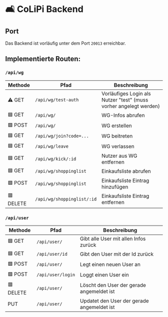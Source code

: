 # 🛋️ CoLiPi Backend

## Port

Das Backend ist vorläufig unter dem Port `20013` erreichbar.

## Implementierte Routen:

### `/api/wg`

| Methode   | Pfad                       | Beschreibung                                                      |
|-----------|----------------------------|-------------------------------------------------------------------|
| ⚠️ GET    | `/api/wg/test-auth`        | Vorläufiges Login als Nutzer "test" (muss vorher angelegt werden) |
| 🟦 GET    | `/api/wg/`                 | WG-Infos abrufen                                                  |
| 🟩 POST   | `/api/wg/`                 | WG erstellen                                                      |
| 🟦 GET    | `/api/wg/join?code=...`    | WG beitreten                                                      |
| 🟦 GET    | `/api/wg/leave`            | WG verlassen                                                      |
| 🟦 GET    | `/api/wg/kick/:id`         | Nutzer aus WG entfernen                                           |
| 🟦 GET    | `/api/wg/shoppinglist`     | Einkaufsliste abrufen                                             |
| 🟩 POST   | `/api/wg/shoppinglist`     | Einkaufsliste Eintrag hinzufügen                                  |
| 🟥 DELETE | `/api/wg/shoppinglist/:id` | Einkaufsliste Eintrag entfernen                                   |

### `/api/user`

| Methode   | Pfad              | Beschreibung                               |
|-----------|-------------------|--------------------------------------------|
| 🟦 GET    | `/api/user/`      | Gibt alle User mit allen Infos zurück      |
| 🟦 GET    | `/api/user/id`    | Gibt den User mit der Id zurück            |
| 🟩 POST   | `/api/user/`      | Legt einen neuen User an                   |
| 🟩 POST   | `/api/user/login` | Loggt einen User ein                       |
| 🟥 DELETE | `/api/user/`      | Löscht den User der gerade angemeldet ist  |
|  PUT      | `/api/user/`      | Updatet den User der gerade angemeldet ist |




